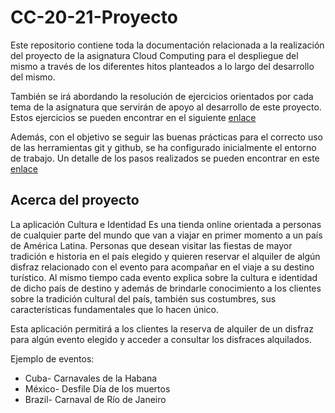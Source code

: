 # CC-20-21-Proyecto

Este repositorio contiene toda la documentación relacionada a la realización del proyecto de la asignatura Cloud Computing para el despliegue del mismo a través de los diferentes hitos planteados a lo largo del desarrollo del mismo. 

También se irá abordando la resolución de ejercicios orientados por cada tema de la asignatura que servirán de apoyo al desarrollo de este proyecto. Estos ejercicios se pueden encontrar en el siguiente [enlace](https://github.com/ccvaillant1992/CC-20-21-Ejercicios) 

Además, con el objetivo se seguir las buenas prácticas para el correcto uso de las herramientas git y github, se ha configurado inicialmente el entorno de trabajo. Un detalle de los pasos realizados se pueden encontrar en este [enlace](https://github.com/ccvaillant1992/CC-20-21-Proyecto/blob/master/docs/Inicio-EntornoTrabajo.md) 

## Acerca del proyecto

La aplicación Cultura e Identidad Es una tienda online orientada a personas de cualquier parte del mundo que van a viajar en primer momento a un país de América Latina. Personas que desean visitar las fiestas de mayor tradición e historia en el país elegido y quieren reservar el alquiler de algún disfraz relacionado con el evento para acompañar en el viaje a su destino turístico.
Al mismo tiempo cada evento explica sobre la cultura e identidad de dicho país de destino y además de brindarle conocimiento a los clientes sobre la tradición cultural del país, también sus costumbres, sus características fundamentales que lo hacen único.

Esta aplicación permitirá a los clientes la reserva de alquiler de un disfraz para algún evento elegido y acceder a consultar los disfraces alquilados.

Ejemplo de eventos:

- Cuba- Carnavales de la Habana
- México- Desfile Día de los muertos
- Brazil- Carnaval de Río de Janeiro


